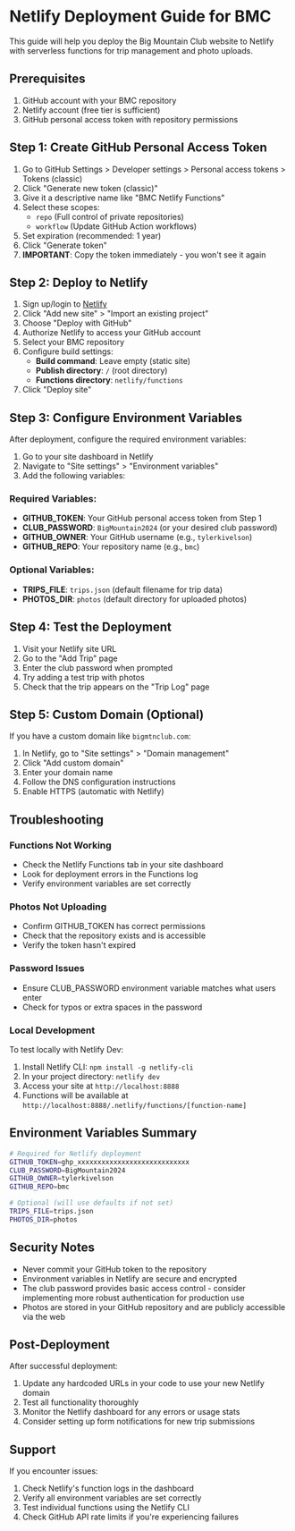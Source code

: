 # Netlify Deployment Guide for BMC

This guide will help you deploy the Big Mountain Club website to Netlify with serverless functions for trip management and photo uploads.

## Prerequisites

1. GitHub account with your BMC repository
2. Netlify account (free tier is sufficient)
3. GitHub personal access token with repository permissions

## Step 1: Create GitHub Personal Access Token

1. Go to GitHub Settings > Developer settings > Personal access tokens > Tokens (classic)
2. Click "Generate new token (classic)"
3. Give it a descriptive name like "BMC Netlify Functions"
4. Select these scopes:
   - `repo` (Full control of private repositories)
   - `workflow` (Update GitHub Action workflows)
5. Set expiration (recommended: 1 year)
6. Click "Generate token"
7. **IMPORTANT**: Copy the token immediately - you won't see it again

## Step 2: Deploy to Netlify

1. Sign up/login to [Netlify](https://netlify.com)
2. Click "Add new site" > "Import an existing project"
3. Choose "Deploy with GitHub"
4. Authorize Netlify to access your GitHub account
5. Select your BMC repository
6. Configure build settings:
   - **Build command**: Leave empty (static site)
   - **Publish directory**: `/` (root directory)
   - **Functions directory**: `netlify/functions`
7. Click "Deploy site"

## Step 3: Configure Environment Variables

After deployment, configure the required environment variables:

1. Go to your site dashboard in Netlify
2. Navigate to "Site settings" > "Environment variables"
3. Add the following variables:

### Required Variables:
- **GITHUB_TOKEN**: Your GitHub personal access token from Step 1
- **CLUB_PASSWORD**: `BigMountain2024` (or your desired club password)
- **GITHUB_OWNER**: Your GitHub username (e.g., `tylerkivelson`)
- **GITHUB_REPO**: Your repository name (e.g., `bmc`)

### Optional Variables:
- **TRIPS_FILE**: `trips.json` (default filename for trip data)
- **PHOTOS_DIR**: `photos` (default directory for uploaded photos)

## Step 4: Test the Deployment

1. Visit your Netlify site URL
2. Go to the "Add Trip" page
3. Enter the club password when prompted
4. Try adding a test trip with photos
5. Check that the trip appears on the "Trip Log" page

## Step 5: Custom Domain (Optional)

If you have a custom domain like `bigmtnclub.com`:

1. In Netlify, go to "Site settings" > "Domain management"
2. Click "Add custom domain"
3. Enter your domain name
4. Follow the DNS configuration instructions
5. Enable HTTPS (automatic with Netlify)

## Troubleshooting

### Functions Not Working
- Check the Netlify Functions tab in your site dashboard
- Look for deployment errors in the Functions log
- Verify environment variables are set correctly

### Photos Not Uploading
- Confirm GITHUB_TOKEN has correct permissions
- Check that the repository exists and is accessible
- Verify the token hasn't expired

### Password Issues
- Ensure CLUB_PASSWORD environment variable matches what users enter
- Check for typos or extra spaces in the password

### Local Development

To test locally with Netlify Dev:

1. Install Netlify CLI: `npm install -g netlify-cli`
2. In your project directory: `netlify dev`
3. Access your site at `http://localhost:8888`
4. Functions will be available at `http://localhost:8888/.netlify/functions/[function-name]`

## Environment Variables Summary

```bash
# Required for Netlify deployment
GITHUB_TOKEN=ghp_xxxxxxxxxxxxxxxxxxxxxxxxxxxx
CLUB_PASSWORD=BigMountain2024
GITHUB_OWNER=tylerkivelson
GITHUB_REPO=bmc

# Optional (will use defaults if not set)
TRIPS_FILE=trips.json
PHOTOS_DIR=photos
```

## Security Notes

- Never commit your GitHub token to the repository
- Environment variables in Netlify are secure and encrypted
- The club password provides basic access control - consider implementing more robust authentication for production use
- Photos are stored in your GitHub repository and are publicly accessible via the web

## Post-Deployment

After successful deployment:

1. Update any hardcoded URLs in your code to use your new Netlify domain
2. Test all functionality thoroughly
3. Monitor the Netlify dashboard for any errors or usage stats
4. Consider setting up form notifications for new trip submissions

## Support

If you encounter issues:
1. Check Netlify's function logs in the dashboard
2. Verify all environment variables are set correctly
3. Test individual functions using the Netlify CLI
4. Check GitHub API rate limits if you're experiencing failures